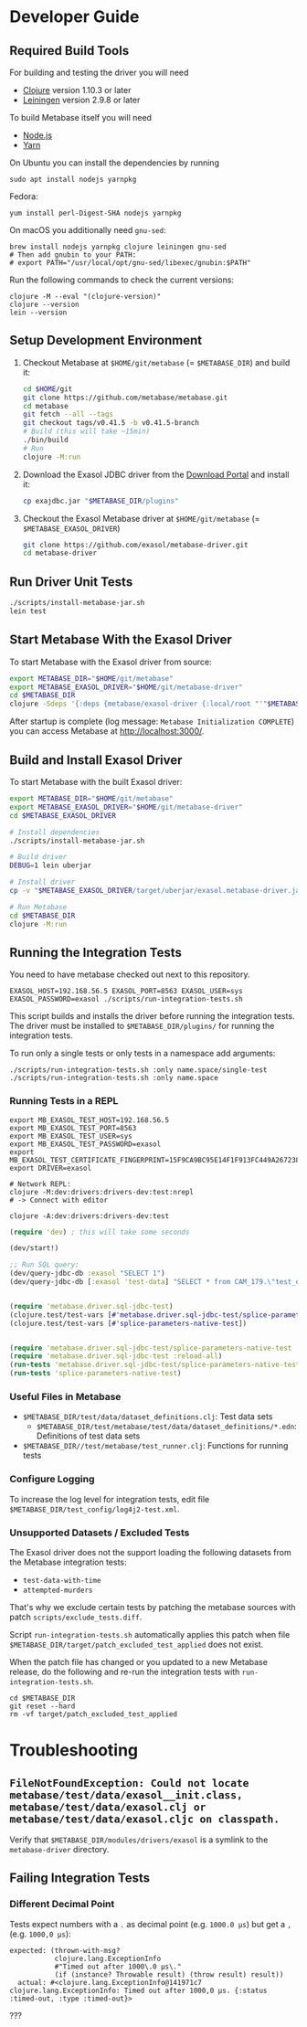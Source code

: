 # Developer Guide

## Required Build Tools

For building and testing the driver you will need
* [Clojure](https://clojure.org/) version 1.10.3 or later
* [Leiningen](https://leiningen.org/) version 2.9.8 or later

To build Metabase itself you will need
* [Node.js](https://nodejs.org/en/)
* [Yarn](https://yarnpkg.com/)

On Ubuntu you can install the dependencies by running

```shell
sudo apt install nodejs yarnpkg
```

Fedora:

```shell
yum install perl-Digest-SHA nodejs yarnpkg
```

On macOS you additionally need `gnu-sed`:

```shell
brew install nodejs yarnpkg clojure leiningen gnu-sed
# Then add gnubin to your PATH:
# export PATH="/usr/local/opt/gnu-sed/libexec/gnubin:$PATH"
```

Run the following commands to check the current versions:

```shell
clojure -M --eval "(clojure-version)"
clojure --version
lein --version
```

## Setup Development Environment

1. Checkout Metabase at `$HOME/git/metabase` (= `$METABASE_DIR`) and build it:

    ```bash
    cd $HOME/git
    git clone https://github.com/metabase/metabase.git
    cd metabase
    git fetch --all --tags
    git checkout tags/v0.41.5 -b v0.41.5-branch
    # Build (this will take ~15min)
    ./bin/build
    # Run
    clojure -M:run
    ```

2. Download the Exasol JDBC driver from the [Download Portal](https://www.exasol.com/portal/display/DOWNLOAD/) and install it:

    ```bash
    cp exajdbc.jar "$METABASE_DIR/plugins"
    ```

3. Checkout the Exasol Metabase driver at `$HOME/git/metabase` (= `$METABASE_EXASOL_DRIVER`)

    ```bash
    git clone https://github.com/exasol/metabase-driver.git
    cd metabase-driver
    ```

## Run Driver Unit Tests

```bash
./scripts/install-metabase-jar.sh
lein test
```

## Start Metabase With the Exasol Driver

To start Metabase with the Exasol driver from source:

```bash
export METABASE_DIR="$HOME/git/metabase"
export METABASE_EXASOL_DRIVER="$HOME/git/metabase-driver"
cd $METABASE_DIR
clojure -Sdeps '{:deps {metabase/exasol-driver {:local/root "'"$METABASE_EXASOL_DRIVER"'"}}}' -J-Dmb.dev.additional.driver.manifest.paths=$METABASE_EXASOL_DRIVER/resources/metabase-plugin.yaml -M:run
```

<!-- markdown-link-check-disable-next-line -->
After startup is complete (log message: `Metabase Initialization COMPLETE`) you can access Metabase at [http://localhost:3000/](http://localhost:3000/).

## Build and Install Exasol Driver

To start Metabase with the built Exasol driver:

```bash
export METABASE_DIR="$HOME/git/metabase"
export METABASE_EXASOL_DRIVER="$HOME/git/metabase-driver"
cd $METABASE_EXASOL_DRIVER

# Install dependencies
./scripts/install-metabase-jar.sh

# Build driver
DEBUG=1 lein uberjar

# Install driver
cp -v "$METABASE_EXASOL_DRIVER/target/uberjar/exasol.metabase-driver.jar" "$METABASE_DIR/plugins/"

# Run Metabase
cd $METABASE_DIR
clojure -M:run
```

## Running the Integration Tests

You need to have metabase checked out next to this repository.

```shell
EXASOL_HOST=192.168.56.5 EXASOL_PORT=8563 EXASOL_USER=sys EXASOL_PASSWORD=exasol ./scripts/run-integration-tests.sh
```

This script builds and installs the driver before running the integration tests. The driver must be installed to `$METABASE_DIR/plugins/` for running the integration tests.

To run only a single tests or only tests in a namespace add arguments:

```shell
./scripts/run-integration-tests.sh :only name.space/single-test
./scripts/run-integration-tests.sh :only name.space
```

### Running Tests in a REPL

```shell
export MB_EXASOL_TEST_HOST=192.168.56.5
export MB_EXASOL_TEST_PORT=8563
export MB_EXASOL_TEST_USER=sys
export MB_EXASOL_TEST_PASSWORD=exasol
export MB_EXASOL_TEST_CERTIFICATE_FINGERPRINT=15F9CA9BC95E14F1F913FC449A26723841C118CFB644957866ABB73C1399A7FF
export DRIVER=exasol

# Network REPL:
clojure -M:dev:drivers:drivers-dev:test:nrepl
# -> Connect with editor

clojure -A:dev:drivers:drivers-dev:test
```

```clojure
(require 'dev) ; this will take some seconds

(dev/start!)

;; Run SQL query:
(dev/query-jdbc-db :exasol "SELECT 1")
(dev/query-jdbc-db [:exasol 'test-data] "SELECT * from CAM_179.\"test_data_users\"")


(require 'metabase.driver.sql-jdbc-test)
(clojure.test/test-vars [#'metabase.driver.sql-jdbc-test/splice-parameters-native-test])
(clojure.test/test-vars [#'splice-parameters-native-test])


(require 'metabase.driver.sql-jdbc-test/splice-parameters-native-test :reload-all)
(require 'metabase.driver.sql-jdbc-test :reload-all)
(run-tests 'metabase.driver.sql-jdbc-test/splice-parameters-native-test)
(run-tests 'splice-parameters-native-test)
```

### Useful Files in Metabase

* `$METABASE_DIR/test/data/dataset_definitions.clj`: Test data sets
  * `$METABASE_DIR/test/metabase/test/data/dataset_definitions/*.edn`: Definitions of test data sets
* `$METABASE_DIR//test/metabase/test_runner.clj`: Functions for running tests


### Configure Logging

To increase the log level for integration tests, edit file `$METABASE_DIR/test_config/log4j2-test.xml`.

### Unsupported Datasets / Excluded Tests

The Exasol driver does not the support loading the following datasets from the Metabase integration tests:

* `test-data-with-time`
* `attempted-murders`

That's why we exclude certain tests by patching the metabase sources with patch `scripts/exclude_tests.diff`.

Script `run-integration-tests.sh` automatically applies this patch when file `$METABASE_DIR/target/patch_excluded_test_applied` does not exist.

When the patch file has changed or you updated to a new Metabase release, do the following and re-run the integration tests with `run-integration-tests.sh`.

```shell
cd $METABASE_DIR
git reset --hard
rm -vf target/patch_excluded_test_applied
```

# Troubleshooting

## `FileNotFoundException: Could not locate metabase/test/data/exasol__init.class, metabase/test/data/exasol.clj or metabase/test/data/exasol.cljc on classpath.`

Verify that `$METABASE_DIR/modules/drivers/exasol` is a symlink to the `metabase-driver` directory.

## Failing Integration Tests

### Different Decimal Point

Tests expect numbers with a `.` as decimal point (e.g. `1000.0 µs`) but get a `,` (e.g. `1000,0 µs`):

```
expected: (thrown-with-msg?
           clojure.lang.ExceptionInfo
           #"Timed out after 1000\.0 µs\."
           (if (instance? Throwable result) (throw result) result))
  actual: #<clojure.lang.ExceptionInfo@141971c7 clojure.lang.ExceptionInfo: Timed out after 1000,0 µs. {:status :timed-out, :type :timed-out}>
```

???
